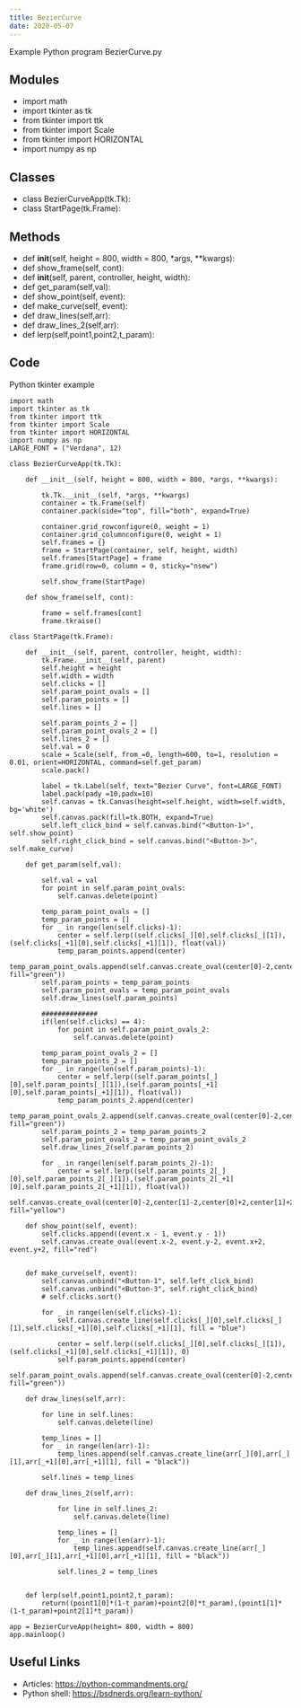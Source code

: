 ```yaml
---
title: BezierCurve
date: 2020-05-07
---
```

Example Python program BezierCurve.py

## Modules

* import math
* import tkinter as tk
* from tkinter import ttk
* from tkinter import Scale
* from tkinter import HORIZONTAL
* import numpy as np

## Classes

* class BezierCurveApp(tk.Tk):
* class StartPage(tk.Frame):

## Methods

* def __init__(self, height = 800, width = 800, *args, **kwargs):
* def show_frame(self, cont):
* def __init__(self, parent, controller, height, width):
* def get_param(self,val):
* def show_point(self, event):
* def make_curve(self, event):
* def draw_lines(self,arr):
* def draw_lines_2(self,arr):
* def lerp(self,point1,point2,t_param):

## Code

Python tkinter example

    import math
    import tkinter as tk
    from tkinter import ttk
    from tkinter import Scale
    from tkinter import HORIZONTAL
    import numpy as np
    LARGE_FONT = ("Verdana", 12)
    
    class BezierCurveApp(tk.Tk):
    
        def __init__(self, height = 800, width = 800, *args, **kwargs):
    
            tk.Tk.__init__(self, *args, **kwargs)
            container = tk.Frame(self)
            container.pack(side="top", fill="both", expand=True)
    
            container.grid_rowconfigure(0, weight = 1)
            container.grid_columnconfigure(0, weight = 1)
            self.frames = {}
            frame = StartPage(container, self, height, width)
            self.frames[StartPage] = frame
            frame.grid(row=0, column = 0, sticky="nsew")
    
            self.show_frame(StartPage)
    
        def show_frame(self, cont):
    
            frame = self.frames[cont]
            frame.tkraise() 
    
    class StartPage(tk.Frame):
    
        def __init__(self, parent, controller, height, width):
            tk.Frame.__init__(self, parent)
            self.height = height
            self.width = width
            self.clicks = []
            self.param_point_ovals = []
            self.param_points = []
            self.lines = []
    
            self.param_points_2 = []
            self.param_point_ovals_2 = []
            self.lines_2 = []
            self.val = 0
            scale = Scale(self, from_=0, length=600, to=1, resolution = 0.01, orient=HORIZONTAL, command=self.get_param)
            scale.pack()
    
            label = tk.Label(self, text="Bezier Curve", font=LARGE_FONT)
            label.pack(pady =10,padx=10)
            self.canvas = tk.Canvas(height=self.height, width=self.width, bg='white')
            self.canvas.pack(fill=tk.BOTH, expand=True)
            self.left_click_bind = self.canvas.bind("<Button-1>", self.show_point)
            self.right_click_bind = self.canvas.bind("<Button-3>", self.make_curve)
      
        def get_param(self,val):
    
            self.val = val
            for point in self.param_point_ovals:
                self.canvas.delete(point)
    
            temp_param_point_ovals = []
            temp_param_points = [] 
            for _ in range(len(self.clicks)-1): 
                center = self.lerp((self.clicks[_][0],self.clicks[_][1]),(self.clicks[_+1][0],self.clicks[_+1][1]), float(val))
                temp_param_points.append(center)
                temp_param_point_ovals.append(self.canvas.create_oval(center[0]-2,center[1]-2,center[0]+2,center[1]+2, fill="green"))
            self.param_points = temp_param_points
            self.param_point_ovals = temp_param_point_ovals
            self.draw_lines(self.param_points)
    
            ##############
            if(len(self.clicks) == 4):
                for point in self.param_point_ovals_2:
                    self.canvas.delete(point)
    
            temp_param_point_ovals_2 = []
            temp_param_points_2 = [] 
            for _ in range(len(self.param_points)-1): 
                center = self.lerp((self.param_points[_][0],self.param_points[_][1]),(self.param_points[_+1][0],self.param_points[_+1][1]), float(val))
                temp_param_points_2.append(center)
                temp_param_point_ovals_2.append(self.canvas.create_oval(center[0]-2,center[1]-2,center[0]+2,center[1]+2, fill="green"))
            self.param_points_2 = temp_param_points_2
            self.param_point_ovals_2 = temp_param_point_ovals_2
            self.draw_lines_2(self.param_points_2)
    
            for _ in range(len(self.param_points_2)-1): 
                center = self.lerp((self.param_points_2[_][0],self.param_points_2[_][1]),(self.param_points_2[_+1][0],self.param_points_2[_+1][1]), float(val))
                self.canvas.create_oval(center[0]-2,center[1]-2,center[0]+2,center[1]+2, fill="yellow")        
    
        def show_point(self, event):
            self.clicks.append((event.x - 1, event.y - 1))
            self.canvas.create_oval(event.x-2, event.y-2, event.x+2, event.y+2, fill="red")
    
    
        def make_curve(self, event):
            self.canvas.unbind("<Button-1", self.left_click_bind)
            self.canvas.unbind("<Button-3", self.right_click_bind)
            # self.clicks.sort()
           
            for _ in range(len(self.clicks)-1):
                self.canvas.create_line(self.clicks[_][0],self.clicks[_][1],self.clicks[_+1][0],self.clicks[_+1][1], fill = "blue")  
                
                center = self.lerp((self.clicks[_][0],self.clicks[_][1]),(self.clicks[_+1][0],self.clicks[_+1][1]), 0)
                self.param_points.append(center)
                self.param_point_ovals.append(self.canvas.create_oval(center[0]-2,center[1]-2,center[0]+2,center[1]+2, fill="green"))
    
        def draw_lines(self,arr):
    
            for line in self.lines:
                self.canvas.delete(line)
    
            temp_lines = []    
            for _ in range(len(arr)-1):
                temp_lines.append(self.canvas.create_line(arr[_][0],arr[_][1],arr[_+1][0],arr[_+1][1], fill = "black"))
    
            self.lines = temp_lines
    
        def draw_lines_2(self,arr):
    
                for line in self.lines_2:
                    self.canvas.delete(line)
    
                temp_lines = []    
                for _ in range(len(arr)-1):
                    temp_lines.append(self.canvas.create_line(arr[_][0],arr[_][1],arr[_+1][0],arr[_+1][1], fill = "black"))
    
                self.lines_2 = temp_lines
    
           
        def lerp(self,point1,point2,t_param):
            return((point1[0]*(1-t_param)+point2[0]*t_param),(point1[1]*(1-t_param)+point2[1]*t_param))
    
    app = BezierCurveApp(height= 800, width = 800)
    app.mainloop()

## Useful Links

- Articles: https://python-commandments.org/
- Python shell: https://bsdnerds.org/learn-python/
